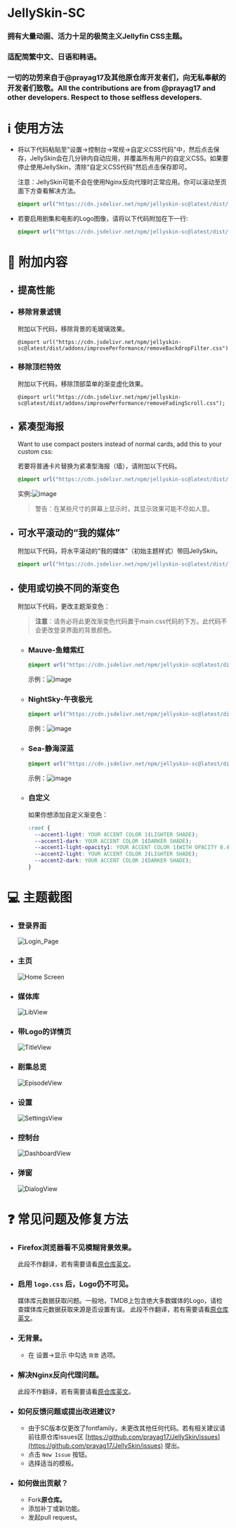 # JellySkin-SC

### 拥有大量动画、活力十足的极简主义Jellyfin CSS主题。

### 适配简繁中文、日语和韩语。

### 一切的功劳来自于@prayag17及其他原仓库开发者们，向无私奉献的开发者们致敬。All the contributions are from @prayag17 and other developers. Respect to those selfless developers.

# ℹ️ 使用方法

- 将以下代码粘贴至"设置->控制台->常规->自定义CSS代码"中，然后点击保存，JellySkin会在几分钟内自动应用，并覆盖所有用户的自定义CSS。如果要停止使用JellySkin，清除“自定义CSS代码”然后点击保存即可。

  注意：JellySkin可能不会在使用Nginx反向代理时正常应用。你可以滚动至页面下方查看解决方法。

  ```css
  @import url("https://cdn.jsdelivr.net/npm/jellyskin-sc@latest/dist/main.css");
  ```
- 若要启用剧集和电影的Logo图像，请将以下代码附加在下一行:

  ```css
  @import url("https://cdn.jsdelivr.net/npm/jellyskin-sc@latest/dist/logo.css");
  ```

# 🧩 附加内容

- ## 提高性能
- ### 移除背景滤镜

  附加以下代码，移除背景的毛玻璃效果。


  ```
  @import url("https://cdn.jsdelivr.net/npm/jellyskin-sc@latest/dist/addons/improvePerformance/removeBackdropFilter.css");
  ```
- ### 移除顶栏特效

  附加以下代码，移除顶部菜单的渐变虚化效果。


  ```
  @import url("https://cdn.jsdelivr.net/npm/jellyskin-sc@latest/dist/addons/improvePerformance/removeFadingScroll.css");
  ```
- ## 紧凑型海报

  Want to use compact posters instead of normal cards, add this to your custom css:

  若要将普通卡片替换为紧凑型海报（墙），请附加以下代码。


  ```css
  @import url("https://cdn.jsdelivr.net/npm/jellyskin-sc@latest/dist/addons/compactPosters.css");
  ```

  实例:![image](https://user-images.githubusercontent.com/55829513/200132447-5307c19f-97e5-4022-ab42-c5b8bf632d6b.png)

  > 警告：在某些尺寸的屏幕上显示时，其显示效果可能不尽如人意。
  >
- ## 可水平滚动的“我的媒体”

  附加以下代码，将水平滚动的“我的媒体”（初始主题样式）带回JellySkin。


  ```css
  @import url("https://cdn.jsdelivr.net/npm/jellyskin-sc@latest/dist/addons/horizontalMyMedia.css");
  ```
- ## 使用或切换不同的渐变色

  附加以下代码，更改主题渐变色：


  > **注意**：请务必将此更改渐变色代码置于main.css代码的下方。此代码不会更改登录界面的背景颜色。
  >

  - ### Mauve-鱼鳍紫红


    ```css
    @import url("https://cdn.jsdelivr.net/npm/jellyskin-sc@latest/dist/addons/gradients/mauve.css");
    ```

    示例：![image](https://user-images.githubusercontent.com/55829513/200132732-d188392a-5642-47f7-bb62-f204a85d992e.png)
  - ### NightSky-午夜极光


    ```css
    @import url("https://cdn.jsdelivr.net/npm/jellyskin-sc@latest/dist/addons/gradients/nightSky.css");
    ```

    示例：![image](https://user-images.githubusercontent.com/55829513/200132808-5b02c8e9-29c1-4a6b-ad3c-514588cf717a.png)
  - ### Sea-静海深蓝


    ```css
    @import url("https://cdn.jsdelivr.net/npm/jellyskin-sc@latest/dist/addons/gradients/sea.css");
    ```

    示例：![image](https://user-images.githubusercontent.com/55829513/200132840-984deaf3-c228-4092-be8f-44c325d57782.png)
  - ### 自定义

    如果你想添加自定义渐变色：


    ```css
    :root {
      --accent1-light: YOUR ACCENT COLOR 1(LIGHTER SHADE);
      --accent1-dark: YOUR ACCENT COLOR 1(DARKER SHADE);
      --accent1-light-opacity1: YOUR ACCENT COLOR 1(WITH OPACITY 0.4);
      --accent2-light: YOUR ACCENT COLOR 2(LIGHTER SHADE);
      --accent2-dark: YOUR ACCENT COLOR 2(DARKER SHADE);
    }
    ```

# 💻 主题截图

- ### 登录界面

  ![Login_Page](https://github.com/prayag17/JellySkin/assets/55829513/9ca0d0c2-9ada-4e41-93b9-e4281be20d1d)
- ### 主页

  ![Home Screen](https://user-images.githubusercontent.com/55829513/200134098-6463a6e7-95bb-4af6-a451-b6ac5ef7abad.png)
- ### 媒体库

  ![LibView](https://user-images.githubusercontent.com/55829513/200133209-413d6e6c-3569-4aaf-9db7-f576c141f519.png)
- ### 带Logo的详情页

  ![TitleView](https://user-images.githubusercontent.com/55829513/200133240-075f604d-ae7f-48cb-9a42-445d8f3ef427.png)
- ### 剧集总览

  ![EpisodeView](https://user-images.githubusercontent.com/55829513/200133258-4eabfc3d-475f-4b42-a496-bc2de60c11a5.png)
- ### 设置

  ![SettingsView](https://user-images.githubusercontent.com/55829513/200133273-3ff7ba73-bad2-4f7c-88b1-e8298d246587.png)
- ### 控制台

  ![DashboardView](https://user-images.githubusercontent.com/55829513/200133302-5d7e7ac1-201b-4cb4-a839-ee53c5c6a6f2.png)
- ### 弹窗

  ![DialogView](https://user-images.githubusercontent.com/55829513/200133331-ee7838d0-6318-4175-b969-c06647bf65a0.png)

# ❓ 常见问题及修复方法

- ### Firefox浏览器看不见模糊背景效果。

  此段不作翻译，若有需要请看[原仓库英文](https://github.com/prayag17/JellySkin/tree/master?tab=readme-ov-file#unable-to-see-blured-background-in-firefox)。
- ### 启用 `logo.css` 后，Logo仍不可见。

  媒体库元数据获取问题。一般地，TMDB上包含绝大多数媒体的Logo，请检查媒体库元数据获取来源是否设置有误。
  此段不作翻译，若有需要请看[原仓库英文](https://github.com/prayag17/JellySkin/tree/master?tab=readme-ov-file#logos-are-not-visible-even-with-logocss)。
- ### 无背景。

  - 在 设置->显示 中勾选 `背景` 选项。
- ### 解决Nginx反向代理问题。

  此段不作翻译，若有需要请看[原仓库英文](https://github.com/prayag17/JellySkin/tree/master?tab=readme-ov-file#fix-for-nginx-reverse-proxy)。
- ### 如何反馈问题或提出改进建议?

  - 由于SC版本仅更改了fontfamily，未更改其他任何代码。若有相关建议请前往原仓库issues区 [https://github.com/prayag17/JellySkin/issues](https://github.com/prayag17/JellySkin/issues) 提出。
  - 点击 `New Issue` 按钮。
  - 选择适当的模板。
- ### 如何做出贡献？

  - Fork**原仓库。**
  - 添加补丁或新功能。
  - 发起pull request。

